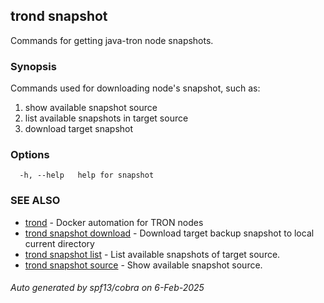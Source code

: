 ## trond snapshot

Commands for getting java-tron node snapshots.

### Synopsis

Commands used for downloading node's snapshot, such as:

  1. show available snapshot source
  2. list available snapshots in target source
  3. download target snapshot

### Options

```
  -h, --help   help for snapshot
```

### SEE ALSO

* [trond](trond.md)	 - Docker automation for TRON nodes
* [trond snapshot download](trond_snapshot_download.md)	 - Download target backup snapshot to local current directory
* [trond snapshot list](trond_snapshot_list.md)	 - List available snapshots of target source.
* [trond snapshot source](trond_snapshot_source.md)	 - Show available snapshot source.

###### Auto generated by spf13/cobra on 6-Feb-2025
